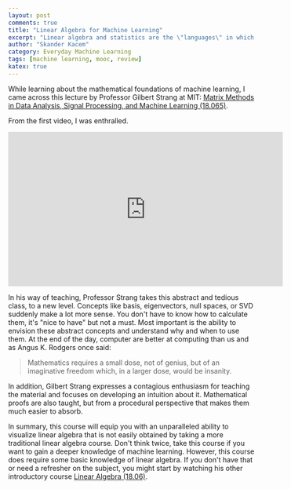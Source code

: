 ```yaml
---
layout: post
comments: true
title: "Linear Algebra for Machine Learning"
excerpt: "Linear algebra and statistics are the \"languages\" in which machine learning is formulated. Learning these topics not only contributes to a deeper understanding of the underlying algorithms but also enables you to develop new ones."
author: "Skander Kacem"
category: Everyday Machine Learning
tags: [machine learning, mooc, review]
katex: true
---
```


While learning about the mathematical foundations of machine learning, I came across this lecture by Professor Gilbert Strang at MIT: [Matrix Methods in Data Analysis, Signal Processing, and Machine Learning (18.065)](https://ocw.mit.edu/courses/mathematics/18-065-matrix-methods-in-data-analysis-signal-processing-and-machine-learning-spring-2018/).  

From the first video, I was enthralled.

<iframe width="560" height="315" src="https://www.youtube.com/embed/YiqIkSHSmyc" frameborder="0" alt="Matrix Methods in Data Analysis by Professor Gilbert Strang"  allowfullscreen></iframe>

In his way of teaching, Professor Strang takes this abstract and tedious class, to a new level. Concepts like basis, eigenvectors, null spaces, or SVD suddenly make a lot more sense. You don't have to know how to calculate them, it's "nice to have" but not a must. Most important is the ability to envision these abstract concepts and understand why and when to use them.
At the end of the day, computer are better at computing than us and as Angus K. Rodgers once said:
> Mathematics requires a small dose, not of genius, but of an imaginative freedom which, in a larger dose, would be insanity.

In addition, Gilbert Strang expresses a contagious enthusiasm for teaching the material and focuses on developing an intuition about it. Mathematical proofs are also taught, but from a procedural perspective that makes them much easier to absorb.

In summary, this course will equip you with an unparalleled ability to visualize linear algebra that is not easily obtained by taking a more traditional linear algebra course. Don't think twice, take this course if you want to gain a deeper knowledge of machine learning. However, this course does require some basic knowledge of linear algebra. If you don't have that or need a refresher on the subject, you might start by watching his other introductory course [Linear Algebra (18.06)](https://ocw.mit.edu/courses/mathematics/18-06-linear-algebra-spring-2010/video-lectures/).
